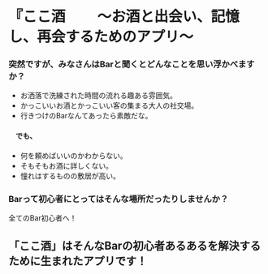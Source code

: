 # 『ここ酒 　　〜お酒と出会い、記憶し、再会するためのアプリ〜

### 突然ですが、みなさんはBarと聞くとどんなことを思い浮かべますか？<br />

- お洒落で洗練された時間の流れる趣ある雰囲気。<br />
- かっこいいお酒とかっこいい客の集まる大人の社交場。<br />
- 行きつけのBarなんてあったら素敵だな。

#### 　でも、<br />

- 何を頼めばいいのかわからない。
- そもそもお酒に詳しくない。<br />
- 憧れはするものの敷居が高い。<br />

### Barって初心者にとってはそんな場所だったりしませんか？<br />
全てのBar初心者へ！

## 「ここ酒」はそんなBarの初心者あるあるを解決するために生まれたアプリです！







